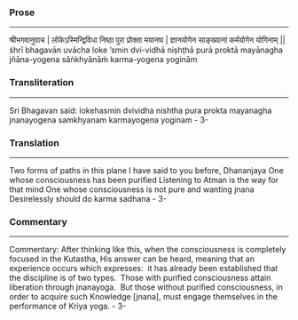 ### Prose 
 --- 
श्रीभगवानुवाच |
लोकेऽस्मिन्द्विविधा निष्ठा पुरा प्रोक्ता मयानघ |
ज्ञानयोगेन साङ्ख्यानां कर्मयोगेन योगिनाम् ||
śhrī bhagavān uvācha
loke ’smin dvi-vidhā niṣhṭhā purā proktā mayānagha
jñāna-yogena sāṅkhyānāṁ karma-yogena yoginām

### Transliteration 
 --- 
Sri Bhagavan said: lokehasmin dvividha nishtha pura prokta mayanagha jnanayogena samkhyanam karmayogena yoginam - 3-

### Translation 
 --- 
Two forms of paths in this plane I have said to you before, Dhananjaya One whose consciousness has been purified Listening to Atman is the way for that mind One whose consciousness is not pure and wanting jnana Desirelessly should do karma sadhana - 3-

### Commentary 
 --- 
Commentary: After thinking like this, when the consciousness is completely focused in the Kutastha, His answer can be heard, meaning that an experience occurs which expresses:  it has already been established that the discipline is of two types.  Those with purified consciousness attain liberation through jnanayoga.  But those without purified consciousness, in order to acquire such Knowledge [jnana], must engage themselves in the performance of Kriya yoga. - 3-